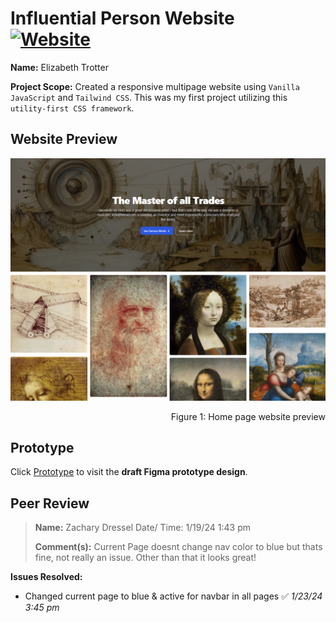 # Influential Person Website &nbsp;&nbsp;<a href="https://influentialperson.vercel.app/">![Website](https://img.shields.io/website?url=https%3A%2F%2Finfluentialperson.vercel.app%2F&up_message=ONLINE&up_color=%23355E3B&down_message=OFFLINE&down_color=red&style=for-the-badge&logo=vercel)</a>


**Name:** Elizabeth Trotter

**Project Scope:** Created a responsive multipage website using `Vanilla JavaScript` and `Tailwind CSS`. This was my first project utilizing this `utility-first CSS framework`.


## Website Preview

![Website preview](./assets/websitepreview.png)
<p align="right">Figure 1: Home page website preview</p>


## Prototype

Click [Prototype](https://www.figma.com/proto/c8H4EzkIZvYb8m2FaNUCWa/Influential-Person?type=design&node-id=1-2&t=Dqmtcs5eTGWWarno-1&scaling=min-zoom&page-id=0%3A1&starting-point-node-id=1%3A2&mode=design) 
to visit the **draft Figma prototype design**.


## Peer Review
> **Name:** Zachary Dressel Date/ Time: 1/19/24 1:43 pm
> 
> **Comment(s):** 
> Current Page doesnt change nav color to blue but thats fine, not really an issue. Other than that it looks great!

**Issues Resolved:**
- Changed current page to blue & active for navbar in all pages :white_check_mark: *1/23/24 3:45 pm*

